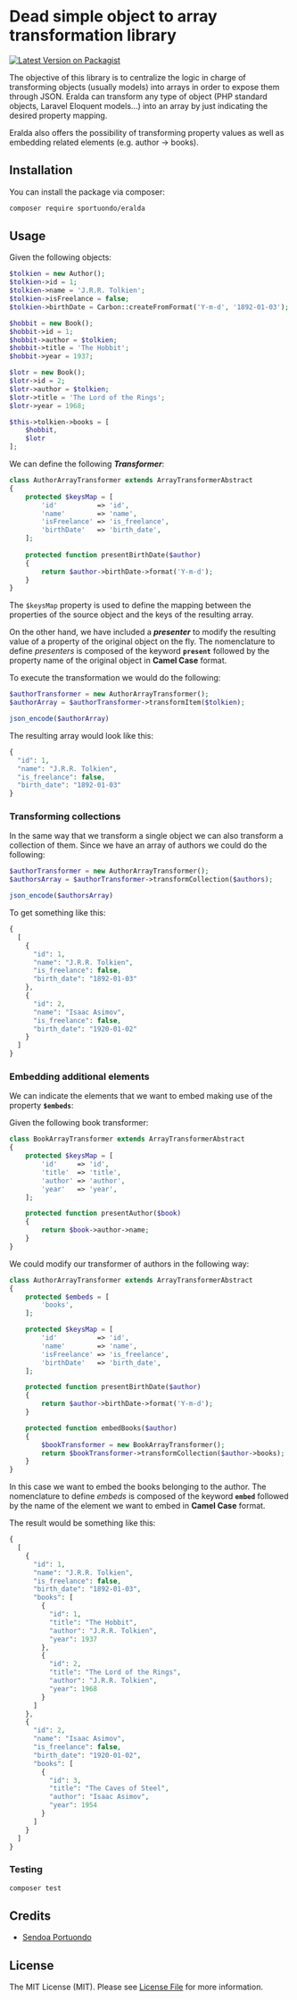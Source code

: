 # Dead simple object to array transformation library

[![Latest Version on Packagist](https://img.shields.io/packagist/v/sportuondo/eralda.svg?style=flat-square)](https://packagist.org/packages/sportuondo/eralda)

The objective of this library is to centralize the logic in charge of transforming objects (usually models) into arrays in order to expose them through JSON. Eralda can transform any type of object (PHP standard objects, Laravel Eloquent models...) into an array by just indicating the desired property mapping.

Eralda also offers the possibility of transforming property values as well as embedding related elements (e.g. author → books).

## Installation

You can install the package via composer:

```bash
composer require sportuondo/eralda
```

## Usage

Given the following objects:

```php
$tolkien = new Author();
$tolkien->id = 1;
$tolkien->name = 'J.R.R. Tolkien';
$tolkien->isFreelance = false;
$tolkien->birthDate = Carbon::createFromFormat('Y-m-d', '1892-01-03');

$hobbit = new Book();
$hobbit->id = 1;
$hobbit->author = $tolkien;
$hobbit->title = 'The Hobbit';
$hobbit->year = 1937;

$lotr = new Book();
$lotr->id = 2;
$lotr->author = $tolkien;
$lotr->title = 'The Lord of the Rings';
$lotr->year = 1968;

$this->tolkien->books = [
    $hobbit,
    $lotr
];
```

We can define the following ***Transformer***:

```php
class AuthorArrayTransformer extends ArrayTransformerAbstract
{
    protected $keysMap = [
        'id'          => 'id',
        'name'        => 'name',
        'isFreelance' => 'is_freelance',
        'birthDate'   => 'birth_date',
    ];
    
    protected function presentBirthDate($author)
    {
        return $author->birthDate->format('Y-m-d');
    }
}
```

The `$keysMap` property is used to define the mapping between the properties of the source object and the keys of the resulting array.

On the other hand, we have included a ***presenter*** to modify the resulting value of a property of the original object on the fly. The nomenclature to define *presenters* is composed of the keyword **`present`** followed by the property name of the original object in **Camel Case** format.

To execute the transformation we would do the following:

```php
$authorTransformer = new AuthorArrayTransformer();
$authorArray = $authorTransformer->transformItem($tolkien);

json_encode($authorArray)
```

The resulting array would look like this:

```php
{
  "id": 1,
  "name": "J.R.R. Tolkien",
  "is_freelance": false,
  "birth_date": "1892-01-03"
}
``` 

### Transforming collections
In the same way that we transform a single object we can also transform a collection of them. Since we have an array of authors we could do the following:

```php
$authorTransformer = new AuthorArrayTransformer();
$authorsArray = $authorTransformer->transformCollection($authors);

json_encode($authorsArray)
```

To get something like this:

```php
{
  [
    {
      "id": 1,
      "name": "J.R.R. Tolkien",
      "is_freelance": false,
      "birth_date": "1892-01-03"
    },
    {
      "id": 2,
      "name": "Isaac Asimov",
      "is_freelance": false,
      "birth_date": "1920-01-02"
    }
  ]
}
```

### Embedding additional elements
We can indicate the elements that we want to embed making use of the property **`$embeds`**:

Given the following book transformer:

```php
class BookArrayTransformer extends ArrayTransformerAbstract
{
    protected $keysMap = [
        'id'     => 'id',
        'title'  => 'title',
        'author' => 'author',
        'year'   => 'year',
    ];

    protected function presentAuthor($book)
    {
        return $book->author->name;
    }
}
```

We could modify our transformer of authors in the following way:

```php
class AuthorArrayTransformer extends ArrayTransformerAbstract
{
    protected $embeds = [
        'books',
    ];

    protected $keysMap = [
        'id'          => 'id',
        'name'        => 'name',
        'isFreelance' => 'is_freelance',
        'birthDate'   => 'birth_date',
    ];

    protected function presentBirthDate($author)
    {
        return $author->birthDate->format('Y-m-d');
    }

    protected function embedBooks($author)
    {
        $bookTransformer = new BookArrayTransformer();
        return $bookTransformer->transformCollection($author->books);
    }
}
```

In this case we want to embed the books belonging to the author. The nomenclature to define *embeds* is composed of the keyword **`embed`** followed by the name of the element we want to embed in **Camel Case** format.

The result would be something like this:

```php
{
  [
    {
      "id": 1,
      "name": "J.R.R. Tolkien",
      "is_freelance": false,
      "birth_date": "1892-01-03",
      "books": [
        {
          "id": 1,
          "title": "The Hobbit",
          "author": "J.R.R. Tolkien",
          "year": 1937
        },
        {
          "id": 2,
          "title": "The Lord of the Rings",
          "author": "J.R.R. Tolkien",
          "year": 1968
        }
      ]
    },
    {
      "id": 2,
      "name": "Isaac Asimov",
      "is_freelance": false,
      "birth_date": "1920-01-02",
      "books": [
        {
          "id": 3,
          "title": "The Caves of Steel",
          "author": "Isaac Asimov",
          "year": 1954
        }
      ]
    }
  ]
}
```

### Testing

``` bash
composer test
```

## Credits

- [Sendoa Portuondo](https://github.com/sportuondo)

## License

The MIT License (MIT). Please see [License File](LICENSE.md) for more information.